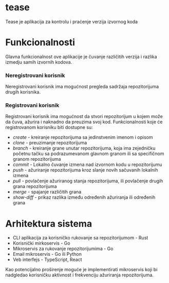 # tease
Tease je aplikacija za kontrolu i praćenje verzija izvornog koda
# Funkcionalnosti
Glavna funkcionalnost ove aplikacije je čuvanje različitih verzija i razlika izmedju samih izvornih kodova.

### Neregistrovani korisnik
Neregistrovani korisnik ima mogućnost pregleda sadržaja repozitorijuma drugih korisnika.

### Registrovani korisnik
Registrovani korisnik ima mogućnost da stvori repozitorijum u kojem može da čuva, ažurira i naknadno da preuzima svoj kod.
Funkcionalnosti koje će registrovanom korisniku biti dostupne su:
* _create_ -
kreiranje repozitorijuma sa jedinstvenim imenom i opisom
* _clone_ -
preuzimanje repozitorijuma
* _branch_ -
kreiranje grane unutar repozitorijuma, koja ima zejedničku početnu tačku sa podrazumevanom glavnom granom ili sa specifičnom granom repozitorijuma
* _commit_ - 
Lokalno čuvanje izmena nad izvornom kodu u repozitorijumu
* _push_ -
ažuriranje repozitorijuma kroz slanje novih sačuvanih lokalnih izmena
* _pull_ -
povlačenje ažuriranog stanja repozitorijuma, ili povlačenje drugih grana repozitorijuma
* _merge_ -
spajanje različitih grana
* _show-diff_ -
prikaz razlika između određenih ažuriranja ili određenih grana

# Arhitektura sistema
* CLI aplikacija za korisničko rukovanje sa repozitorijumom - Rust
* Korisnički mirkoservis - Go
* Mikroservis za rukovanje repozitorijumima - Go
* Email mikroservis - Go ili Python
* Veb interfejs - TypeScript, React

Kao potencijalno proširenje moguće je implementirati mikroservis koji bi nadgledao korisničku aktivnost i frekvenciju ažuriranja repozitorijuma.
